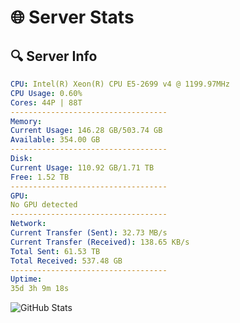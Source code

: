 # 🌐 Server Stats
## 🔍 Server Info
```yaml
CPU: Intel(R) Xeon(R) CPU E5-2699 v4 @ 1199.97MHz
CPU Usage: 0.60%
Cores: 44P | 88T
-----------------------------------
Memory:
Current Usage: 146.28 GB/503.74 GB
Available: 354.00 GB
-----------------------------------
Disk:
Current Usage: 110.92 GB/1.71 TB
Free: 1.52 TB
-----------------------------------
GPU:
No GPU detected
-----------------------------------
Network:
Current Transfer (Sent): 32.73 MB/s
Current Transfer (Received): 138.65 KB/s
Total Sent: 61.53 TB
Total Received: 537.48 GB
-----------------------------------
Uptime:
35d 3h 9m 18s
```
![GitHub Stats](https://img.shields.io/badge/Updated-2025-04-12_00:32:07-blue)